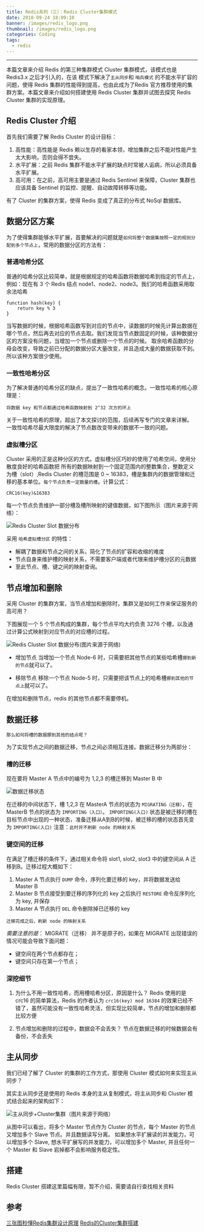 ```yaml
---
title: Redis系列（三）：Redis Cluster集群模式
date: 2018-09-24 18:09:10
banner: /images/redis_logo.png
thumbnail: /images/redis_logo.png
categories: Coding
tags:
  - redis
---
```

----------------------------------

本篇文章来介绍 Redis 的第三种集群模式 Cluster 集群模式，该模式也是 Redis3.x 之后才引入的，在该
模式下解决了`主从同步`和 `哨兵模式` 的不能水平扩容的问题，使得 Redis 集群的性能得到提高，也由此成为了Redis 官方推荐使用的集群方案。本篇文章来介绍如何搭建使用 Redis Cluster 集群并试图去探究 Redis Cluster 集群的实现原理。

<!-- more -->

## Redis Cluster 介绍
首先我们需要了解 Redis Cluster 的设计目标：
1. 高性能：高性能是 Redis 赖以生存的看家本领，增加集群之后不能对性能产生太大影响，否则会得不尝失。
2. 水平扩展：之前 Redis 集群不能水平扩展的缺点时常被人诟病，所以必须具备水平扩展。
3. 高可用：在之前，高可用主要是通过 Redis Sentinel 来保障，Cluster 集群也应该具备 Sentinel 的监控、提醒、自动故障转移等功能。

有了 Cluster 的集群方案，使得 Redis 变成了真正的分布式 NoSql 数据库。

## 数据分区方案
为了使得集群能够水平扩展，首要解决的问题就是`如何将整个数据集按照一定的规则分配到多个节点上`，常用的数据分区的方法有：

### 普通哈希分区
普通的哈希分区比较简单，就是根据规定的哈希函数将数据哈希到指定的节点上，例如：现在有 3 个 Redis 结点 node1、node2、node3。我们的哈希函数采用取余法哈希

```$xslt
function hash(key) {
    return key % 3
}
```
当写数据的时候，根据哈希函数写到对应的节点中，读数据的时候先计算出数据在哪个节点，然后再去对应的节点去取。我们发现当节点数固定的时候，该种数据分区的方案没有问题，当增加一个节点或删除一个节点的时候。
取余哈希函数的分母会改变，导致之前已分配的数据分区大量改变，并且造成大量的数据获取不到。所以该种方案很少使用。

### 一致性哈希分区
为了解决普通的哈希分区的缺点，提出了一致性哈希的概念。一致性哈希的核心原理是：
```$xslt
将数据 key 和节点都通过哈希函数映射到 2^32 次方的环上
```
关于一致性哈希的原理，超出了本文探讨的范围，后续再写专门的文章来详解。
一致性哈希尽最大限度的解决了节点数改变带来的数据不一致的问题。

### 虚拟槽分区
Cluster 采用的正是这种分区的方式。虚拟槽分区巧妙的使用了哈希空间，使用分散度良好的哈希函数把
所有的数据映射到一个固定范围内的整数集合，整数定义为槽（slot）,Redis Cluster 的槽范围是 0 
~ 16383，槽是集群内的数据管理和迁移的基本单位。`每个节点负责一定数量的槽`。计算公式：

```$xslt
CRC16(key)&16383
```
每一个节点负责维护一部分槽及槽所映射的键值数据，如下图所示（图片来源于网络）：

![Redis Cluster Slot 数据分布](/images/redis_cluster_slot.png)

采用 `哈希虚拟槽分区` 的特性：

- 解耦了数据和节点之间的关系，简化了节点的扩容和收缩的难度
- 节点自身来维护槽的映射关系，不需要客户端或者代理来维护槽分区的元数据
- 至此节点、槽、键之间的映射查询。

## 节点增加和删除

采用 Cluster 的集群方案，当节点增加和删除时，集群又是如何工作来保证服务的高可用？

下图展现一个 5 个节点构成的集群，每个节点平均大约负责 3276 个槽，以及通过计算公式映射到对应节点的对应槽的过程。

![Redis Cluster Slot 数据分布(图片来源于网络)](/images/redis_cluster2.png)

- 增加节点
当增加一个节点 Node-6 时，只需要把其他节点的某些哈希槽`挪到新的节点`就可以了。

- 移除节点
移除一个节点 Node-5 时，只需要把该节点上的哈希槽`挪到其他的节点上`就可以了。

在增加和删除节点，redis 的其他节点都不需要停机。

## 数据迁移
```$xslt
那么如何将槽的数据挪到其他的结点呢？
```
为了实现节点之间的数据迁移，节点之间必须相互连接。数据迁移分为两部分：

### 槽的迁移
现在要将 Master A 节点中的编号为 1,2,3 的槽迁移到 Master B 中

![数据迁移状态](/images/redis_slot_qy.png)

在迁移的中间状态下，槽 1,2,3 在 MasterA 节点的状态为 `MIGRATING（迁移）`，在 MasterB 节点的状态为 `IMPORTING（入口）`。
`IMPORTING(入口)` 状态是被迁移的槽在目标节点中出现的一种状态，准备迁移从A到B的时候，被迁移的槽的状态首先变为 `IMPORTING(入口)`
注意：`此时并不刷新 node 的映射关系`

### 键空间的迁移
在满足了槽迁移的条件下，通过相关命令将 slot1, slot2, slot3 中的键空间从 A 迁移到B。迁移过程大概如下：

1. Master A 节点执行 `DUMP` 命令，序列化要迁移的 key，并将数据发送给 Master B
2. Master B 节点接受到要迁移的序列化的 key 之后执行 `RESTORE` 命令反序列化为 key, 并保存
3. Master A 节点执行 `DEL` 命令删除掉已迁移的 key

`迁移完成之后，刷新 node 的映射关系`

*需要注意的是*： MIGRATE（迁移） 并不是原子的，如果在 MIGRATE 出现错误的情况可能会导致下面问题：
         
- 键空间在两个节点都存在；
- 键空间只存在第一个节点；

### 深挖细节

1. 为什么不用一致性哈希，而用槽哈希分区，原因是什么？
Redis 使用的是 crc16 的简单算法，Redis 的作者认为 `crc16(key) mod 16384` 的效果已经不错了，虽然可能没有一致性哈希灵活，但实现比较简单，节点的增加和删除都比较方便

2. 节点增加和删除的过程中，数据会不会丢失？
节点在数据迁移的时候数据会有备份，不会丢失

## 主从同步
我们已经了解了 Cluster 的集群的工作方式，那使用 Cluster 模式如何来实现主从同步？

其实主从同步还是使用的 Redis 本身的主从复制模式，将主从同步和 Cluster 模式结合起来的架构如下：

![主从同步+Cluster集群（图片来源于网络）](/images/redis_cluster3.png)

从图中可以看出，将多个 Master 节点作为 Cluster 的节点，每个 Master 的节点又增加多个 Slave 节点。并且数据读写分离。
如果想水平扩展读的并发能力，可以增加多个 Slave, 想水平扩展写的并发能力，可以增加多个 Master, 并且任何一个 Master 和 Slave 宕掉都不会影响服务稳定性。

## 搭建
Redis Cluster 搭建这里篇幅有限，暂不介绍，需要请自行查找相关资料

## 参考
[三张图秒懂Redis集群设计原理](https://blog.csdn.net/yejingtao703/article/details/78484151)
[Redis的Cluster集群搭建](https://www.cnblogs.com/PatrickLiu/p/8458788.html)